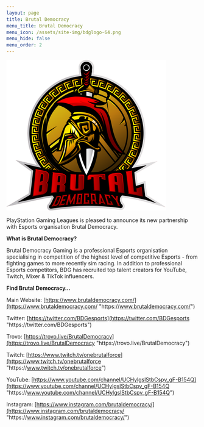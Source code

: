 ```yaml
---
layout: page
title: Brutal Democracy
menu_title: Brutal Democracy
menu_icon: /assets/site-img/bdglogo-64.png
menu_hide: false
menu_order: 2
---
```


<div class="center">

![](/assets/site-img/bdgbase.png)

</div>

PlayStation Gaming Leagues is pleased to announce its new partnership with Esports organisation Brutal Democracy.

**What is Brutal Democracy?**

Brutal Democracy Gaming is a professional Esports organisation specialising in competition of the highest level of competitive Esports - from fighting games to more recently sim racing. In addition to professional Esports competitors, BDG has recruited top talent creators for YouTube, Twitch, Mixer & TikTok influencers.

**Find Brutal Democracy…**

Main Website: [https://www.brutaldemocracy.com/](https://www.brutaldemocracy.com/ "https\://www.brutaldemocracy.com/")

Twitter: [https://twitter.com/BDGesports](https://twitter.com/BDGesports "https\://twitter.com/BDGesports")

Trovo: [https://trovo.live/BrutalDemocracy](https://trovo.live/BrutalDemocracy "https\://trovo.live/BrutalDemocracy")

Twitch: [https://www.twitch.tv/onebrutalforce](https://www.twitch.tv/onebrutalforce "https\://www.twitch.tv/onebrutalforce")

YouTube: [https://www.youtube.com/channel/UCHylgslStbCspv_gF-B154Q](https://www.youtube.com/channel/UCHylgslStbCspv_gF-B154Q "https\://www.youtube.com/channel/UCHylgslStbCspv_gF-B154Q")

Instagram: [https://www.instagram.com/brutaldemocracy/](https://www.instagram.com/brutaldemocracy/ "https\://www.instagram.com/brutaldemocracy/")